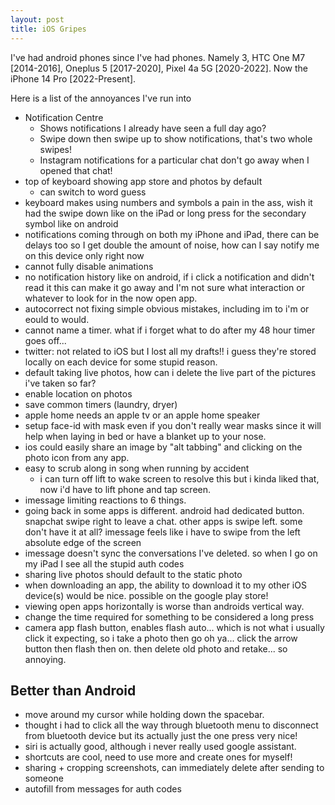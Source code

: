 ```yaml
---
layout: post
title: iOS Gripes
---
```


I've had android phones since I've had phones. Namely 3, HTC One M7 [2014-2016], Oneplus 5 [2017-2020], Pixel 4a 5G [2020-2022]. Now the iPhone 14 Pro [2022-Present].

Here is a list of the annoyances I've run into

- Notification Centre
  - Shows notifications I already have seen a full day ago?
  - Swipe down then swipe up to show notifications, that's two whole swipes!
  - Instagram notifications for a particular chat don't go away when I opened that chat!
- top of keyboard showing app store and photos by default
  - can switch to word guess
- keyboard makes using numbers and symbols a pain in the ass, wish it had the swipe down like on the iPad or long press for the secondary symbol like on android
- notifications coming through on both my iPhone and iPad, there can be delays too so I get double the amount of noise, how can I say notify me on this device only right now
- cannot fully disable animations
- no notification history like on android, if i click a notification and didn't read it this can make it go away and I'm not sure what interaction or whatever to look for in the now open app.
- autocorrect not fixing simple obvious mistakes, including im to i'm or eould to would.
- cannot name a timer. what if i forget what to do after my 48 hour timer goes off...
- twitter: not related to iOS but I lost all my drafts!! i guess they're stored locally on each device for some stupid reason.
- default taking live photos, how can i delete the live part of the pictures i've taken so far?
- enable location on photos
- save common timers (laundry, dryer)
- apple home needs an apple tv or an apple home speaker
- setup face-id with mask even if you don't really wear masks since it will help when laying in bed or have a blanket up to your nose.
- ios could easily share an image by "alt tabbing" and clicking on the photo icon from any app.
- easy to scrub along in song when running by accident
  - i can turn off lift to wake screen to resolve this but i kinda liked that, now i'd have to lift phone and tap screen.
- imessage limiting reactions to 6 things.
- going back in some apps is different. android had dedicated button. snapchat swipe right to leave a chat. other apps is swipe left. some don't have it at all? imessage feels like i have to swipe from the left absolute edge of the screen
- imessage doesn't sync the conversations I've deleted. so when I go on my iPad I see all the stupid auth codes
- sharing live photos should default to the static photo
- when downloading an app, the ability to download it to my other iOS device(s) would be nice. possible on the google play store!
- viewing open apps horizontally is worse than androids vertical way.
- change the time required for something to be considered a long press
- camera app flash button, enables flash auto... which is not what i usually click it expecting, so i take a photo then go oh ya... click the arrow button then flash then on. then delete old photo and retake... so annoying.

## Better than Android

- move around my cursor while holding down the spacebar.
- thought i had to click all the way through bluetooth menu to disconnect from bluetooth device but its actually just the one press very nice!
- siri is actually good, although i never really used google assistant.
- shortcuts are cool, need to use more and create ones for myself!
- sharing + cropping screenshots, can immediately delete after sending to someone
- autofill from messages for auth codes
